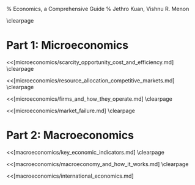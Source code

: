 % Economics, a Comprehensive Guide
% Jethro Kuan, Vishnu R. Menon

\clearpage

# Part 1: Microeconomics

<<[microeconomics/scarcity_opportunity_cost_and_efficiency.md]
\clearpage

<<[microeconomics/resource_allocation_competitive_markets.md]
\clearpage

<<[microeconomics/firms_and_how_they_operate.md]
\clearpage

<<[microeconomics/market_failure.md]
\clearpage

# Part 2: Macroeconomics

<<[macroeconomics/key_economic_indicators.md]
\clearpage

<<[macroeconomics/macroeconomy_and_how_it_works.md]
\clearpage

<<[macroeconomics/international_economics.md]
